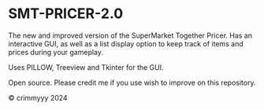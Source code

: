 # SMT-PRICER-2.0

The new and improved version of the SuperMarket Together Pricer. Has an interactive GUI, as well as a list display option to keep track of items and prices during your gameplay.

Uses PILLOW, Treeview and Tkinter for the GUI.

Open source. Please credit me if you use wish to improve on this repository.

© crimmyyy 2024
